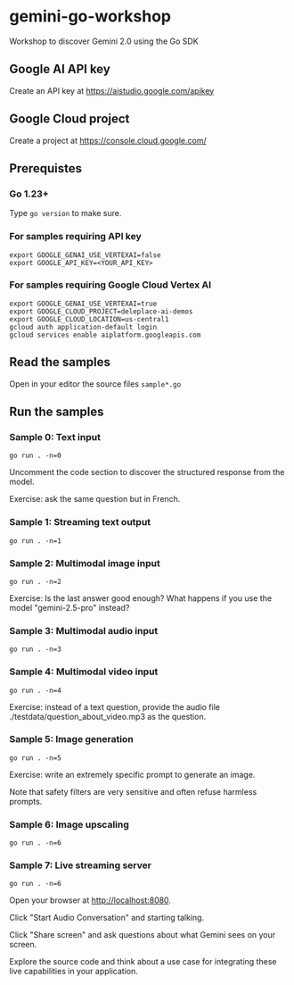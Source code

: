 # gemini-go-workshop
Workshop to discover Gemini 2.0 using the Go SDK

## Google AI API key

Create an API key at https://aistudio.google.com/apikey

## Google Cloud project

Create a project at https://console.cloud.google.com/

## Prerequistes

### Go 1.23+

Type `go version` to make sure.

### For samples requiring API key

```
export GOOGLE_GENAI_USE_VERTEXAI=false
export GOOGLE_API_KEY=<YOUR_API_KEY>
```

### For samples requiring Google Cloud Vertex AI

```
export GOOGLE_GENAI_USE_VERTEXAI=true
export GOOGLE_CLOUD_PROJECT=deleplace-ai-demos
export GOOGLE_CLOUD_LOCATION=us-central1
gcloud auth application-default login
gcloud services enable aiplatform.googleapis.com
```

## Read the samples

Open in your editor the source files `sample*.go`

## Run the samples

### Sample 0: Text input
```
go run . -n=0
```

Uncomment the code section to discover the structured response from the model.

Exercise: ask the same question but in French.

### Sample 1: Streaming text output
```
go run . -n=1
```

### Sample 2: Multimodal image input
```
go run . -n=2
```

Exercise: Is the last answer good enough? What happens if you use the model "gemini-2.5-pro" instead?

### Sample 3: Multimodal audio input
```
go run . -n=3
```

### Sample 4: Multimodal video input
```
go run . -n=4
```

Exercise: instead of a text question, provide the audio file ./testdata/question_about_video.mp3 as the question.

### Sample 5: Image generation
```
go run . -n=5
```
Exercise: write an extremely specific prompt to generate an image.

Note that safety filters are very sensitive and often refuse harmless prompts.

### Sample 6: Image upscaling
```
go run . -n=6
```

### Sample 7: Live streaming server
```
go run . -n=6
```

Open your browser at [http://localhost:8080](http://localhost:8080).

Click "Start Audio Conversation" and starting talking.

Click "Share screen" and ask questions about what Gemini sees on your screen.

Explore the source code and think about a use case for integrating these live capabilities in your application.